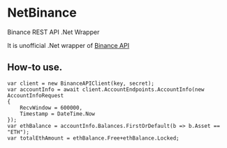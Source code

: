 # NetBinance
Binance REST API .Net Wrapper 

It is unofficial .Net wrapper of [Binance API](https://www.binance.com/restapipub.html)

## How-to use.
```
var client = new BinanceAPIClient(key, secret);
var accountInfo = await client.AccountEndpoints.AccountInfo(new AccountInfoRequest
{
    RecvWindow = 600000,
    Timestamp = DateTime.Now
});
var ethBalance = accountInfo.Balances.FirstOrDefault(b => b.Asset == "ETH");
var totalEthAmount = ethBalance.Free+ethBalance.Locked;
```
